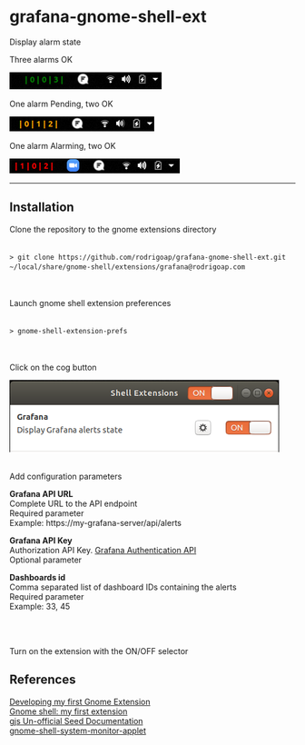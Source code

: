 # grafana-gnome-shell-ext

Display alarm state

<p>Three alarms OK</p>
<img src="images/grafanaAlertOK.png"/>

<p>One alarm Pending, two OK</p>
<img src="images/grafanaAlertPending.png"/>

<p>One alarm Alarming, two OK</p>
<img src="images/grafanaAlertAlarming.png"/>

---

## Installation

Clone the repository to the gnome extensions directory

<code>
> git clone https://github.com/rodrigoap/grafana-gnome-shell-ext.git ~/local/share/gnome-shell/extensions/grafana@rodrigoap.com
</code>
<br><br>
<p>Launch gnome shell extension preferences</p>
<code>
> gnome-shell-extension-prefs
</code>
<br><br>
<p>Click on the cog button</p>
<img src="images/shellExt.png"/>
<br><br>
<p>Add configuration parameters</p>

**Grafana API URL**  
Complete URL to the API endpoint  
Required parameter  
Example: https://my-grafana-server/api/alerts

**Grafana API Key**  
Authorization API Key. [Grafana Authentication API](https://grafana.com/docs/grafana/latest/http_api/auth/)  
Optional parameter  

**Dashboards id**  
Comma separated list of dashboard IDs containing the alerts  
Required parameter  
Example: 33, 45

<br><br>
<p>Turn on the extension with the ON/OFF selector</p>

## References
[Developing my first Gnome Extension](https://medium.com/@baymac/using-sqlite-in-gnome-extension-c499661d9bd5)   
[Gnome shell: my first extension](http://smasue.github.io/gnome-shell-tw)   
[gjs Un-official Seed Documentation](https://www.roojs.org/seed/gir-1.2-gtk-3.0/gjs/index.html)   
[gnome-shell-system-monitor-applet](https://github.com/paradoxxxzero/gnome-shell-system-monitor-applet)   
